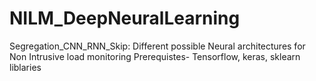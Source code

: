# NILM_DeepNeuralLearning
Segregation_CNN_RNN_Skip: Different possible Neural architectures for Non Intrusive load monitoring 
Prerequistes- Tensorflow, keras, sklearn liblaries
